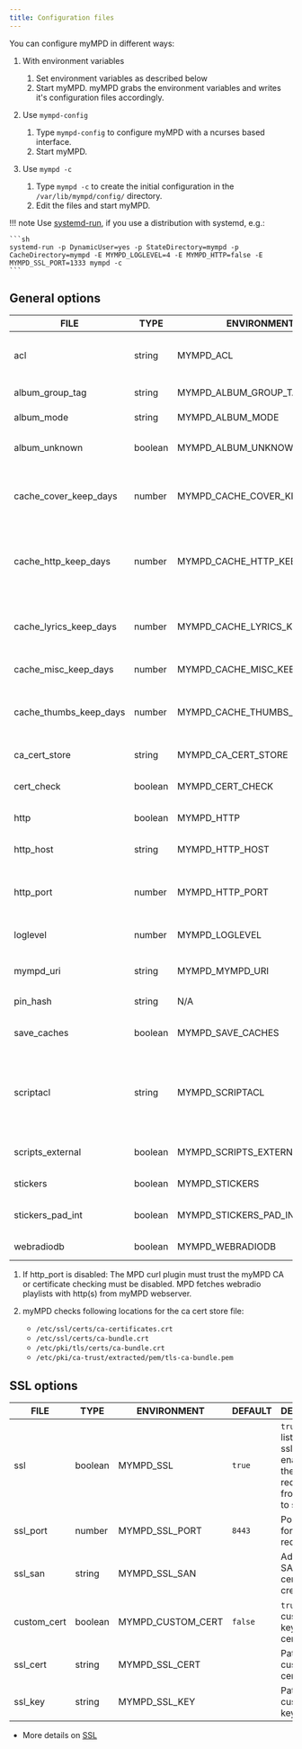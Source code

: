 ```yaml
---
title: Configuration files
---
```


You can configure myMPD in different ways:

1. With environment variables
    1. Set environment variables as described below
    2. Start myMPD. myMPD grabs the environment variables and writes it's configuration files accordingly.

2. Use `mympd-config`
    1. Type `mympd-config` to configure myMPD with a ncurses based interface.
    2. Start myMPD.

3. Use `mympd -c`
    1. Type `mympd -c` to create the initial configuration in the `/var/lib/mympd/config/` directory.
    2. Edit the files and start myMPD.

!!! note
    Use [systemd-run](../030-running.md#manual-startup), if you use a distribution with systemd, e.g.:

    ```sh
    systemd-run -p DynamicUser=yes -p StateDirectory=mympd -p CacheDirectory=mympd -E MYMPD_LOGLEVEL=4 -E MYMPD_HTTP=false -E MYMPD_SSL_PORT=1333 mympd -c
    ```

## General options

| FILE | TYPE | ENVIRONMENT | DEFAULT | DESCRIPTION |
| ---- | ---- | ----------- | ------- | ----------- |
| acl | string | MYMPD_ACL | | ACL to access the myMPD webserver: [ACL](acl.md), allows all hosts in the default configuration |
| album_group_tag | string | MYMPD_ALBUM_GROUP_TAG | `Date` | Additional tag to group albums |
| album_mode | string | MYMPD_ALBUM_MODE | `adv` | Set the album mode: `adv` or `simple` |
| album_unknown | boolean | MYMPD_ALBUM_UNKNOWN | `false` | Groups songs with empty album tag in a special `Unknown Album` album. |
| cache_cover_keep_days | number | MYMPD_CACHE_COVER_KEEP_DAYS | `31` | How long to keep images in the cover cache; 0 to disable the cache; -1 to disable pruning of the cache. |
| cache_http_keep_days | number | MYMPD_CACHE_HTTP_KEEP_DAYS | `31` | How long to keep successful responses in the http client cache; 0 to disable the cache; -1 to disable pruning of the cache. |
| cache_lyrics_keep_days | number | MYMPD_CACHE_LYRICS_KEEP_DAYS | `31` | How long to keep lyrics in the lyrics cache; 0 to disable the cache; -1 to disable pruning of the cache. |
| cache_misc_keep_days | number | MYMPD_CACHE_MISC_KEEP_DAYS | `1` | How long to keep files in the misc cache. |
| cache_thumbs_keep_days | number | MYMPD_CACHE_THUMBS_KEEP_DAYS | `31` | How long to keep images in the thumbnail cache; 0 to disable the cache; -1 to disable pruning of the cache. |
| ca_cert_store | string | MYMPD_CA_CERT_STORE | [2] | Path to the system CA certificate store. |
| cert_check | boolean | MYMPD_CERT_CHECK | `true` | Enable certificate checking for outgoing https connections. |
| http | boolean | MYMPD_HTTP | true | `true` = Enable listening on http_port |
| http_host | string | MYMPD_HTTP_HOST | `[::]` | IP address to listen on, use `[::]` to listen on IPv6 and IPv4 |
| http_port | number | MYMPD_HTTP_PORT | `8080` | Port to listen for plain http requests. Redirects to `ssl_port` if `ssl` is set to `true`. [1] |
| loglevel | number | MYMPD_LOGLEVEL | `5` | [Logging](logging.md) - this environment variable is always used |
| mympd_uri | string | MYMPD_MYMPD_URI | `auto` | `auto` or uri to myMPD listening port, e.g. `https://192.168.1.1/mympd` |
| pin_hash | string | N/A | | SHA256 hash of pin, create it with `mympd -p` |
| save_caches | boolean | MYMPD_SAVE_CACHES | `true` | `true` = saves caches between restart, `false` = create caches on startup |
| scriptacl | string | MYMPD_SCRIPTACL | `+127.0.0.1` | ACL to access the myMPD script backend: [ACL](acl.md), allows only local connections in the default configuration. The acl above must also grant access. |
| scripts_external | boolean | MYMPD_SCRIPTS_EXTERNAL | `false` | Allow myMPD to execute external scripts vie the `/script-api`-Endpoint. |
| stickers | boolean | MYMPD_STICKERS | `true` | Enables the support for MPD stickers. |
| stickers_pad_int | boolean | MYMPD_STICKERS_PAD_INT | `false` | Enables the padding of integer sticker values (12 digits). |
| webradiodb | boolean | MYMPD_WEBRADIODB | `true` | Enables the WebradioDB integration. |

1. If http_port is disabled: The MPD curl plugin must trust the myMPD CA or certificate checking must be disabled. MPD fetches webradio playlists with http(s) from myMPD webserver.
2. myMPD checks following locations for the ca cert store file:

    - `/etc/ssl/certs/ca-certificates.crt`
    - `/etc/ssl/certs/ca-bundle.crt`
    - `/etc/pki/tls/certs/ca-bundle.crt`
    - `/etc/pki/ca-trust/extracted/pem/tls-ca-bundle.pem`

## SSL options

| FILE | TYPE | ENVIRONMENT | DEFAULT | DESCRIPTION |
| ---- | ---- | ----------- | ------- | ----------- |
| ssl | boolean | MYMPD_SSL | `true` | `true` = enable listening on ssl_port, enables also the redirection from http_port to ssl_port |
| ssl_port | number | MYMPD_SSL_PORT | `8443` | Port to listen for https requests |
| ssl_san | string | MYMPD_SSL_SAN | | Additional SAN for certificate creation |
| custom_cert | boolean | MYMPD_CUSTOM_CERT | `false` | `true` = use custom ssl key and certificate |
| ssl_cert | string | MYMPD_SSL_CERT | | Path to custom ssl certificate file |
| ssl_key | string | MYMPD_SSL_KEY | | Path to custom ssl key file |

- More details on [SSL](ssl.md)
